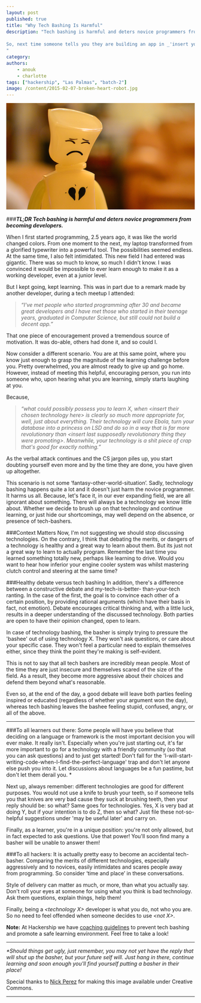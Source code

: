 ```yaml
---
layout: post
published: true
title: "Why Tech Bashing Is Harmful"
description: "Tech bashing is harmful and deters novice programmers from becoming developers. Tech bashers are those who berate others for using the 'wrong' technology. They often mistakenly believe that their statements are self-evident  - and thus do not feel compelled to offer rational arguments. As a result, instead of gaining any knowledge, the bashee is often left feeling sad, stupid, angry, or all of the above.  

So, next time someone tells you they are building an app in _'insert your least favorite language here'_, don't roll your eyes, but ask questions, give them information and, if needed, help them!
"
category:
authors:
    - anouk
    - charlotte
tags: ["hackership", "Las Palmas", "batch-2"]
image: /content/2015-02-07-broken-heart-robot.jpg
---
```


![Tech Bashing Leads To Confusion](/content/2015-02-07-broken-heart-robot.jpg)

###***TL;DR Tech bashing is harmful and deters novice programmers from becoming developers.***


When I first started programming, 2.5 years ago, it was like the world changed colors. From one moment to the next, my laptop transformed from a glorified typewriter into a powerful tool. The possibilities seemed endless. At the same time, I also felt intimidated. This new field I had entered was gigantic. There was so much to know, so much I didn't know. I was convinced it would be impossible to ever learn enough to make it as a working developer, even at a  junior level.

But I kept going, kept learning. This was in part due to a remark made by another developer, during a tech meetup I attended:
>_“I've met people who started programming after 30 and became great developers and I have_ 
>_met those who started in their teenage years, graduated in Computer Science, but still_ 
>_could not build a decent app.”_  

That one piece of encouragement proved a tremendous source of motivation. It was do-able, others had done it, and so could I.

Now consider a different scenario. You are at this same point, where you know just enough to grasp the magnitude of the learning challenge before you. Pretty overwhelmed, you are almost ready to give up and go home. However, instead of meeting this helpful, encouraging person, you run into someone who, upon hearing what you are learning, simply starts laughing at you.

Because,
>_“what could possibly possess you to learn X, when \<insert their chosen technology here\>_
>_is clearly so much more appropriate for, well, just about everything. Their technology_ 
>_will cure Ebola, turn your database into a princess on LSD and do so in a way that is far_ 
>_more revolutionary than \<insert last supposedly revolutionary thing they were promoting\>_. 
>_Meanwhile, your technology is a shit piece of crap that's good for exactly nothing.”_

As the verbal attack continues and the CS jargon piles up, you start doubting yourself even more and by the time they are done, you have given up altogether. 

This scenario is not some ‘fantasy-other-world-situation’. Sadly, technology bashing happens quite a lot and it doesn't just harm the novice programmer. It harms us all. Because, let's face it, in our ever expanding field, we are all ignorant about something. There will always be a technology we know little about. Whether we decide to brush up on that technology and continue learning, or just hide our shortcomings, may well depend on the absence, or presence of tech-bashers. 

###Context Matters
Now, I'm not suggesting we should stop discussing technologies. On the contrary, I think that debating the merits, or dangers of a technology is healthy and a great way to learn about them. But its just not a great way to learn to actually program. Remember the last time you learned something totally new, perhaps like learning to drive. Would you want to hear how inferior your engine cooler system was whilst mastering clutch control and steering at the same time?

###Healthy debate versus tech bashing
In addition, there's a difference between a constructive debate and my-tech-is-better-
than-your-tech ranting. In the case of the first, the goal is to convince each other of a certain position, by providing rational arguments (which have their basis in fact, not emotion). Debate encourages critical thinking and, with a little luck, results in a deeper understanding of the discussed technology. Both parties are open to have their opinion changed, open to learn.

In case of technology bashing, the basher is simply trying to pressure the 'bashee' out of using technology X. They won't ask questions, or care about your specific case. They won't feel a particular need to explain themselves either, since they think the point they're making is self-evident. 

This is not to say that all tech bashers are incredibly mean people. Most of the time they are just insecure and themselves scared of the size of the field. As a result, they become more aggressive about their choices and defend them beyond what's reasonable.

Even so, at the end of the day, a good debate will leave both parties feeling inspired or educated (regardless of whether your argument won the day), whereas tech bashing leaves the bashee feeling stupid, confused, angry, or all of the above.

---

###To all learners out there:
Some people will have you believe that deciding on a language or framework is the most important decision you will ever make. It really isn't. Especially when you're just starting out, it's far more important to go for a technology with a friendly community (so that you can ask questions) and to just get started! Don't fall for the 'I-will-start-writing-code-when-I-find-the-perfect-language' trap and don't let anyone else push you into it. Let discussions about languages be a fun pastime, but don't let them derail you. *

Next up, always remember: different technologies are good for different purposes. You would not use a knife to brush your teeth, so if someone tells you that knives are very bad cause they suck at brushing teeth, then your reply should be: so what? Same goes for technologies. Yes, X is very bad at doing Y, but if your intention is to do Z, then so what? Just file these not-so-helpful suggestions under 'may be useful later' and carry on.

Finally, as a learner, you're in a unique position: you're not only allowed, but in fact expected to ask questions. Use that power! You'll soon find many a basher will be unable to answer them!

###To all hackers:
It is actually pretty easy to become an accidental tech-basher. Comparing the merits of different technologies, especially aggressively and to novices, easily intimidates and scares people away from programming. So consider ‘time and place’ in these conversations. 

Style of delivery can matter as much, or more, than what you actually say. Don't roll your eyes at someone for using what you think is bad technology. Ask them questions, explain things, help them! 

Finally, being a _\<technology X\>_ developer is what you do, not who you are. So no need to feel offended when someone decides to use _\<not X\>_.

**Note:** At Hackership we have [coaching guidelines](http://opentechschool.github.io/slides/presentations/coaching/) to prevent tech bashing and promote a safe learning environment. Feel free to take a look!

---

_*Should things get ugly, just remember, you may not yet have the reply that will shut up the basher, but your future self will. Just hang in there, continue learning and soon enough you'll find yourself putting a basher in their place!_

Special thanks to [Nick Perez](https://www.flickr.com/photos/nickperez/) for making this image available under Creative Commons.

---

